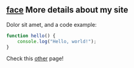 ## [face](mdi) More details about my site

Dolor sit amet, and a code example:

```js
function hello() {
    console.log("Hello, world!");
}
```

Check this [other](#another) page!
